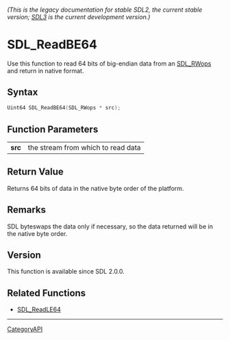 ###### (This is the legacy documentation for stable SDL2, the current stable version; [SDL3](https://wiki.libsdl.org/SDL3/) is the current development version.)
# SDL_ReadBE64

Use this function to read 64 bits of big-endian data from an [SDL_RWops](SDL_RWops.md) and return in native format.

## Syntax

```c
Uint64 SDL_ReadBE64(SDL_RWops * src);

```

## Function Parameters

|             |                                    |
| ----------- | ---------------------------------- |
| **src**     | the stream from which to read data |

## Return Value

Returns 64 bits of data in the native byte order of the platform.

## Remarks

SDL byteswaps the data only if necessary, so the data returned will be in
the native byte order.

## Version

This function is available since SDL 2.0.0.

## Related Functions

* [SDL_ReadLE64](SDL_ReadLE64.md)

----
[CategoryAPI](CategoryAPI.md)
